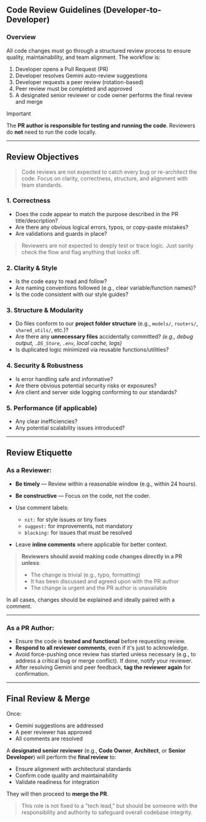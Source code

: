 ## Code Review Guidelines (Developer-to-Developer)

### Overview

All code changes must go through a structured review process to ensure quality, maintainability, and team alignment. The workflow is:

1. Developer opens a Pull Request (PR)
2. Developer resolves Gemini auto-review suggestions
3. Developer requests a peer review (rotation-based)
4. Peer review must be completed and approved
5. A designated senior reviewer or code owner performs the final review and merge

> [!IMPORTANT] 
> The **PR author is responsible for testing and running the code**. Reviewers do **not** need to run the code locally.

---

## Review Objectives

> Code reviews are not expected to catch every bug or re-architect the code. Focus on clarity, correctness, structure, and alignment with team standards.

### 1. **Correctness**

* Does the code appear to match the purpose described in the PR title/description?
* Are there any obvious logical errors, typos, or copy-paste mistakes?
* Are validations and guards in place?

> Reviewers are not expected to deeply test or trace logic. Just sanity check the flow and flag anything that looks off.

### 2. **Clarity & Style**

* Is the code easy to read and follow?
* Are naming conventions followed (e.g., clear variable/function names)?
* Is the code consistent with our style guides?

### 3. **Structure & Modularity**

* Do files conform to our **project folder structure** (e.g., `models/`, `routers/`, `shared_utils/`, etc.)?
* Are there any **unnecessary files** accidentally committed?
  *(e.g., debug output, `.DS_Store`, `.env`, local cache, logs)*
* Is duplicated logic minimized via reusable functions/utilities?

### 4. **Security & Robustness**

* Is error handling safe and informative?
* Are there obvious potential security risks or exposures?
* Are client and server side logging conforming to our standards?

### 5. **Performance (if applicable)**

* Any clear inefficiencies?
* Any potential scalability issues introduced?

---

## Review Etiquette

### As a Reviewer:

* **Be timely** — Review within a reasonable window (e.g., within 24 hours).
* **Be constructive** — Focus on the code, not the coder.
* Use comment labels:

  * `nit:` for style issues or tiny fixes
  * `suggest:` for improvements, not mandatory
  * `blocking:` for issues that must be resolved
* Leave **inline comments** where applicable for better context.

> **Reviewers should avoid making code changes directly in a PR unless**:
>
> * The change is trivial (e.g., typo, formatting)
> * It has been discussed and agreed upon with the PR author
> * The change is urgent and the PR author is unavailable

In all cases, changes should be explained and ideally paired with a comment.

---

### As a PR Author:

* Ensure the code is **tested and functional** before requesting review.
* **Respond to all reviewer comments**, even if it's just to acknowledge.
* Avoid force-pushing once review has started unless necessary (e.g., to address a critical bug or merge conflict). If done, notify your reviewer.
* After resolving Gemini and peer feedback, **tag the reviewer again** for confirmation.

---

## Final Review & Merge

Once:

* Gemini suggestions are addressed
* A peer reviewer has approved
* All comments are resolved

A **designated senior reviewer** (e.g., **Code Owner**, **Architect**, or **Senior Developer**) will perform the **final review** to:

* Ensure alignment with architectural standards
* Confirm code quality and maintainability
* Validate readiness for integration

They will then proceed to **merge the PR**.

> This role is not fixed to a "tech lead," but should be someone with the responsibility and authority to safeguard overall codebase integrity.
